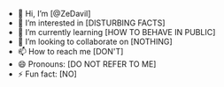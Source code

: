 - 👋 Hi, I’m [@ZeDavil]
- 👀 I’m interested in [DISTURBING FACTS]
- 🌱 I’m currently learning [HOW TO BEHAVE IN PUBLIC]
- 💞️ I’m looking to collaborate on [NOTHING]
- 📫 How to reach me [DON'T]
- 😄 Pronouns: [DO NOT REFER TO ME]
- ⚡ Fun fact: [NO]

<!---
ZeDavil/ZeDavil is a ✨ special ✨ repository because its `README.md` (this file) appears on your GitHub profile.
You can click the Preview link to take a look at your changes.
--->

